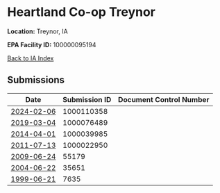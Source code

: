 # Heartland Co-op Treynor

**Location:** Treynor, IA

**EPA Facility ID:** 100000095194

[Back to IA Index](../../index.md)

## Submissions

| Date | Submission ID | Document Control Number |
|------|--------------|-------------------------|
| [2024-02-06](submissions/1000110358.md) | 1000110358 |  |
| [2019-03-04](submissions/1000076489.md) | 1000076489 |  |
| [2014-04-01](submissions/1000039985.md) | 1000039985 |  |
| [2011-07-13](submissions/1000022950.md) | 1000022950 |  |
| [2009-06-24](submissions/55179.md) | 55179 |  |
| [2004-06-22](submissions/35651.md) | 35651 |  |
| [1999-06-21](submissions/7635.md) | 7635 |  |
